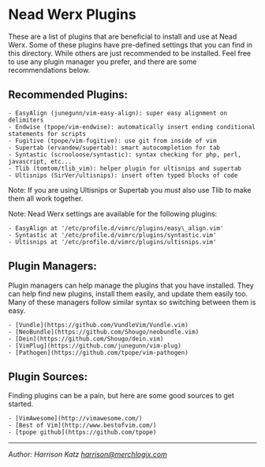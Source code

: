# Nead Werx Plugins #

These are a list of plugins that are beneficial to install and use at Nead Werx.
Some of these plugins have pre-defined settings that you can find in this
directory. While others are just recommended to be installed. Feel free to use
any plugin manager you prefer, and there are some recommendations below.

## Recommended Plugins: ##

    - EasyAlign (junegunn/vim-easy-align): super easy alignment on delimiters
    - Endwise (tpope/vim-endwise): automatically insert ending conditional statements for scripts
    - Fugitive (tpope/vim-fugitive): use git from inside of vim
    - Supertab (ervandew/supertab): smart autocompletion for tab
    - Syntastic (scrooloose/syntastic): syntax checking for php, perl, javascript, etc...
    - Tlib (tomtom/tlib_vim): helper plugin for ultisnips and supertab
    - Ultisnips (SirVer/ultisnips): insert often typed blocks of code

Note: If you are using Ultisnips or Supertab you *must* also use Tlib to make
them all work together.

Note: Nead Werx settings are available for the following plugins:

    - EasyAlign at '/etc/profile.d/vimrc/plugins/easy\_align.vim'
    - Syntastic at '/etc/profile.d/vimrc/plugins/syntastic.vim'
    - Ultisnips at '/etc/profile.d/vimrc/plugins/ultisnips.vim'

## Plugin Managers: ##

Plugin managers can help manage the plugins that you have installed. They can
help find new plugins, install them easily, and update them easily too. Many of
these managers follow similar syntax so switching between them is easy.

    - [Vundle](https://github.com/VundleVim/Vundle.vim)
    - [NeoBundle](https://github.com/Shougo/neobundle.vim)
    - [Dein](https://github.com/Shougo/dein.vim)
    - [VimPlug](https://github.com/junegunn/vim-plug)
    - [Pathogen](https://github.com/tpope/vim-pathogen)

## Plugin Sources: ##

Finding plugins can be a pain, but here are some good sources to get started.

    - [VimAwesome](http://vimawesome.com/)
    - [Best of Vim](http://www.bestofvim.com/)
    - [tpope github](https://github.com/tpope)

---

_Author: Harrison Katz <harrison@merchlogix.com>_

